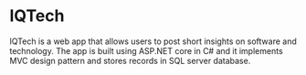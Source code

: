 # IQTech
IQTech is a web app that allows users to post short insights on software and technology. The app is built using ASP.NET core in C# and it implements MVC design pattern and stores records in SQL server database.

